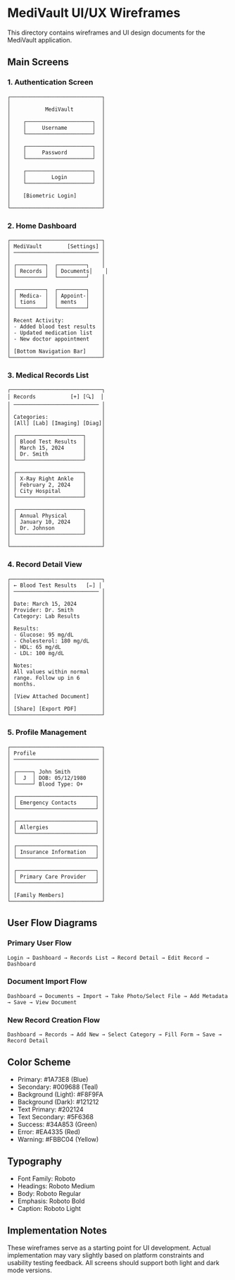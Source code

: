 # MediVault UI/UX Wireframes

This directory contains wireframes and UI design documents for the MediVault application.

## Main Screens

### 1. Authentication Screen
```
┌─────────────────────────────┐
│                             │
│           MediVault         │
│                             │
│    ┌─────────────────────┐  │
│    │     Username        │  │
│    └─────────────────────┘  │
│                             │
│    ┌─────────────────────┐  │
│    │     Password        │  │
│    └─────────────────────┘  │
│                             │
│    ┌─────────────────────┐  │
│    │        Login        │  │
│    └─────────────────────┘  │
│                             │
│    [Biometric Login]        │
│                             │
└─────────────────────────────┘
```

### 2. Home Dashboard
```
┌─────────────────────────────┐
│ MediVault        [Settings] │
│ ─────────────────────────── │
│                             │
│ ┌─────────┐  ┌─────────┐    │
│ │ Records │  │ Documents│    │
│ └─────────┘  └─────────┘    │
│                             │
│ ┌─────────┐  ┌─────────┐    │
│ │ Medica- │  │ Appoint-│    │
│ │ tions   │  │ ments   │    │
│ └─────────┘  └─────────┘    │
│                             │
│ Recent Activity:            │
│ - Added blood test results  │
│ - Updated medication list   │
│ - New doctor appointment    │
│                             │
│ [Bottom Navigation Bar]     │
└─────────────────────────────┘
```

### 3. Medical Records List
```
┌─────────────────────────────┐
│ Records           [+] [🔍]  │
│ ─────────────────────────── │
│                             │
│ Categories:                 │
│ [All] [Lab] [Imaging] [Diag]│
│                             │
│ ┌─────────────────────┐     │
│ │ Blood Test Results  │     │
│ │ March 15, 2024      │     │
│ │ Dr. Smith           │     │
│ └─────────────────────┘     │
│                             │
│ ┌─────────────────────┐     │
│ │ X-Ray Right Ankle   │     │
│ │ February 2, 2024    │     │
│ │ City Hospital       │     │
│ └─────────────────────┘     │
│                             │
│ ┌─────────────────────┐     │
│ │ Annual Physical     │     │
│ │ January 10, 2024    │     │
│ │ Dr. Johnson         │     │
│ └─────────────────────┘     │
│                             │
└─────────────────────────────┘
```

### 4. Record Detail View
```
┌─────────────────────────────┐
│ ← Blood Test Results   [✏️] │
│ ─────────────────────────── │
│                             │
│ Date: March 15, 2024        │
│ Provider: Dr. Smith         │
│ Category: Lab Results       │
│                             │
│ Results:                    │
│ - Glucose: 95 mg/dL         │
│ - Cholesterol: 180 mg/dL    │
│ - HDL: 65 mg/dL             │
│ - LDL: 100 mg/dL            │
│                             │
│ Notes:                      │
│ All values within normal    │
│ range. Follow up in 6       │
│ months.                     │
│                             │
│ [View Attached Document]    │
│                             │
│ [Share] [Export PDF]        │
└─────────────────────────────┘
```

### 5. Profile Management
```
┌─────────────────────────────┐
│ Profile                     │
│ ─────────────────────────── │
│                             │
│ ┌─────┐ John Smith          │
│ │  J  │ DOB: 05/12/1980     │
│ └─────┘ Blood Type: O+      │
│                             │
│ ┌─────────────────────────┐ │
│ │ Emergency Contacts      │ │
│ └─────────────────────────┘ │
│                             │
│ ┌─────────────────────────┐ │
│ │ Allergies               │ │
│ └─────────────────────────┘ │
│                             │
│ ┌─────────────────────────┐ │
│ │ Insurance Information   │ │
│ └─────────────────────────┘ │
│                             │
│ ┌─────────────────────────┐ │
│ │ Primary Care Provider   │ │
│ └─────────────────────────┘ │
│                             │
│ [Family Members]            │
└─────────────────────────────┘
```

## User Flow Diagrams

### Primary User Flow
```
Login → Dashboard → Records List → Record Detail → Edit Record → Dashboard
```

### Document Import Flow
```
Dashboard → Documents → Import → Take Photo/Select File → Add Metadata → Save → View Document
```

### New Record Creation Flow
```
Dashboard → Records → Add New → Select Category → Fill Form → Save → Record Detail
```

## Color Scheme

- Primary: #1A73E8 (Blue)
- Secondary: #009688 (Teal)
- Background (Light): #F8F9FA
- Background (Dark): #121212
- Text Primary: #202124
- Text Secondary: #5F6368
- Success: #34A853 (Green)
- Error: #EA4335 (Red)
- Warning: #FBBC04 (Yellow)

## Typography

- Font Family: Roboto
- Headings: Roboto Medium
- Body: Roboto Regular
- Emphasis: Roboto Bold
- Caption: Roboto Light

## Implementation Notes

These wireframes serve as a starting point for UI development. Actual implementation may vary slightly based on platform constraints and usability testing feedback. All screens should support both light and dark mode versions. 